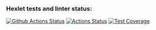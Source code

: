 ### Hexlet tests and linter status:
[![Github Actions Status](https://github.com/hexlet-boilerplates/python-package/workflows/Python%20CI/badge.svg)](https://github.com/mom4uk/python-project-lvl1/actions)
[![Actions Status](https://github.com/mom4uk/python-project-lvl1/workflows/hexlet-check/badge.svg)](https://github.com/mom4uk/python-project-lvl1/actions)
[![Test Coverage](https://api.codeclimate.com/v1/badges/60b1a068014ab85a3577/test_coverage)](https://codeclimate.com/github/mom4uk/python-project-lvl1/test_coverage)